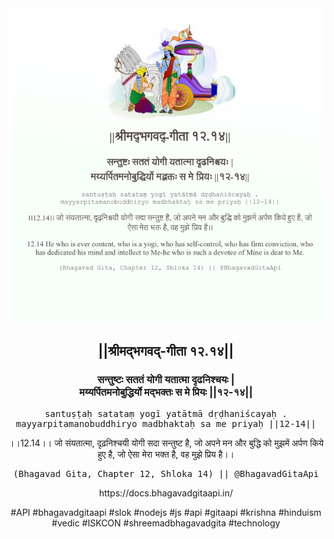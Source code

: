 <img src="../../asset/BG_12_14.png"/>
<center><h2>||श्रीमद्‍भगवद्‍-गीता १२.१४||</h2>
<h3>सन्तुष्टः सततं योगी यतात्मा दृढनिश्चयः |<br/>मय्यर्पितमनोबुद्धिर्यो मद्भक्तः स मे प्रियः ||१२-१४||</h3>
<pre>santuṣṭaḥ satataṃ yogī yatātmā dṛḍhaniścayaḥ .<br/>mayyarpitamanobuddhiryo madbhaktaḥ sa me priyaḥ ||12-14||</pre>
<p>।।12.14।। जो संयतात्मा, दृढ़निश्चयी योगी सदा सन्तुष्ट है, जो अपने मन और बुद्धि को मुझमें अर्पण किये हुए है, जो ऐसा मेरा भक्त है, वह मुझे प्रिय है।।</p>
<pre>(Bhagavad Gita, Chapter 12, Shloka 14) || @BhagavadGitaApi</pre><p>https://docs.bhagavadgitaapi.in/</p><p>#API #bhagavadgitaapi #slok #nodejs #js #api #gitaapi #krishna #hinduism #vedic #ISKCON #shreemadbhagavadgita #technology</p></center>